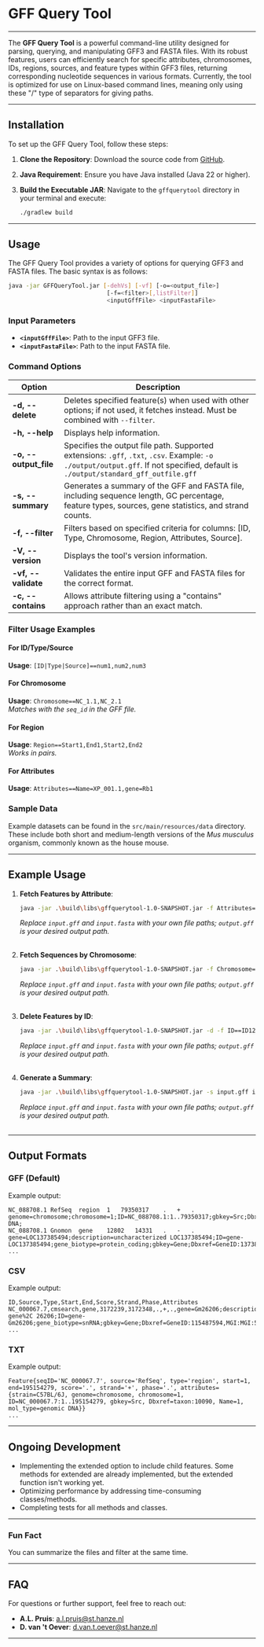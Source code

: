 
# GFF Query Tool

---

The **GFF Query Tool** is a powerful command-line utility designed for parsing, querying, and manipulating GFF3 and FASTA files. With its robust features, users can efficiently search for specific attributes, chromosomes, IDs, regions, sources, and feature types within GFF3 files, returning corresponding nucleotide sequences in various formats. Currently, the tool is optimized for use on Linux-based command lines, meaning only using these "/" type of separators for giving paths.

---

## Installation

To set up the GFF Query Tool, follow these steps:

1. **Clone the Repository**:
   Download the source code from [GitHub](https://github.com/DemiOever/GFFQueryTool.git).

2. **Java Requirement**:
   Ensure you have Java installed (Java 22 or higher).

3. **Build the Executable JAR**:
   Navigate to the `gffquerytool` directory in your terminal and execute:
   ```bash
   ./gradlew build
   ```

---

## Usage

The GFF Query Tool provides a variety of options for querying GFF3 and FASTA files. The basic syntax is as follows:

```bash
java -jar GFFQueryTool.jar [-dehVs] [-vf] [-o=<output_file>] 
                            [-f=<filter>[,listFilter]] 
                            <inputGffFile> <inputFastaFile>
```

### Input Parameters

- **`<inputGffFile>`**: Path to the input GFF3 file.
- **`<inputFastaFile>`**: Path to the input FASTA file.

### Command Options

| Option                | Description                                                                                                                                                                       |
|-----------------------|-----------------------------------------------------------------------------------------------------------------------------------------------------------------------------------|
| **-d, --delete**      | Deletes specified feature(s) when used with other options; if not used, it fetches instead. Must be combined with `--filter`.                                                     |
| **-h, --help**        | Displays help information.                                                                                                                                                        |
| **-o, --output_file** | Specifies the output file path. Supported extensions: `.gff`, `.txt`, `.csv`. Example: `-o ./output/output.gff`. If not specified, default is `./output/standard_gff_outfile.gff` |
| **-s, --summary**     | Generates a summary of the GFF and FASTA file, including sequence length, GC percentage, feature types, sources, gene statistics, and strand counts.                              |
| **-f, --filter**      | Filters based on specified criteria for columns: [ID, Type, Chromosome, Region, Attributes, Source].                                                                              |
| **-V, --version**     | Displays the tool's version information.                                                                                                                                          |
| **-vf, --validate**   | Validates the entire input GFF and FASTA files for the correct format.                                                                                                            |
| **-c, --contains**    | Allows attribute filtering using a "contains" approach rather than an exact match.                                                                                                |

### Filter Usage Examples

#### For ID/Type/Source
**Usage**: `[ID|Type|Source]==num1,num2,num3`

#### For Chromosome
**Usage**: `Chromosome==NC_1.1,NC_2.1`  
*Matches with the `seq_id` in the GFF file.*

#### For Region
**Usage**: `Region==Start1,End1,Start2,End2`  
*Works in pairs.*

#### For Attributes
**Usage**: `Attributes==Name=XP_001.1,gene=Rb1`

### Sample Data
Example datasets can be found in the `src/main/resources/data` directory. These include both short and medium-length versions of the *Mus musculus* organism, commonly known as the house mouse.

---

## Example Usage

1. **Fetch Features by Attribute**:
   ```bash
   java -jar .\build\libs\gffquerytool-1.0-SNAPSHOT.jar -f Attributes==Note=C1 .\src\main\resources\data\medium_genomic.gff .\src\main\resources\data\medium_genomic.fna -o .\src\main\resources\data\output\output.gff -c -v
   ```
   *Replace `input.gff` and `input.fasta` with your own file paths; `output.gff` is your desired output path.*  <br><br>

2. **Fetch Sequences by Chromosome**:
   ```bash
   java -jar .\build\libs\gffquerytool-1.0-SNAPSHOT.jar -f Chromosome==NC_000067.7,NC_000070.7 input.gff input.fasta -o output.csv
   ```
   *Replace `input.gff` and `input.fasta` with your own file paths; `output.gff` is your desired output path.*  <br><br>

3. **Delete Features by ID**:
   ```bash
   java -jar .\build\libs\gffquerytool-1.0-SNAPSHOT.jar -d -f ID==ID12345 input.gff input.fasta -o output.txt
   ```
   *Replace `input.gff` and `input.fasta` with your own file paths; `output.gff` is your desired output path.*  <br><br>

4. **Generate a Summary**:
   ```bash
   java -jar .\build\libs\gffquerytool-1.0-SNAPSHOT.jar -s input.gff input.fasta
   ```
   *Replace `input.gff` and `input.fasta` with your own file paths; `output.gff` is your desired output path.*  <br><br>

---

## Output Formats

### GFF (Default)
Example output:
```
NC_088708.1	RefSeq	region	1	79350317	.	+	.	genome=chromosome;chromosome=1;ID=NC_088708.1:1..79350317;gbkey=Src;Dbxref=taxon:2589382;Name=1;mol_type=genomic DNA;
NC_088708.1	Gnomon	gene	12802	14331	.	-	.	gene=LOC137385494;description=uncharacterized LOC137385494;ID=gene-LOC137385494;gene_biotype=protein_coding;gbkey=Gene;Dbxref=GeneID:137385494;Name=LOC137385494;
...
```

### CSV
Example output:
```
ID,Source,Type,Start,End,Score,Strand,Phase,Attributes
NC_000067.7,cmsearch,gene,3172239,3172348,.,+,.,gene=Gm26206;description=predicted gene%2C 26206;ID=gene-Gm26206;gene_biotype=snRNA;gbkey=Gene;Dbxref=GeneID:115487594,MGI:MGI:5455983;Name=Gm26206
...
```

### TXT
Example output:
```
Feature{seqID='NC_000067.7', source='RefSeq', type='region', start=1, end=195154279, score='.', strand='+', phase='.', attributes={strain=C57BL/6J, genome=chromosome, chromosome=1, ID=NC_000067.7:1..195154279, gbkey=Src, Dbxref=taxon:10090, Name=1, mol_type=genomic DNA}}
...
```

---

## Ongoing Development

- Implementing the extended option to include child features. Some methods for extended are already implemented, but the extended function isn't working yet.
- Optimizing performance by addressing time-consuming classes/methods.
- Completing tests for all methods and classes.

---
### Fun Fact
You can summarize the files and filter at the same time.

---
## FAQ

For questions or further support, feel free to reach out:

- **A.L. Pruis**: [a.l.pruis@st.hanze.nl](mailto:a.l.pruis@st.hanze.nl)
- **D. van 't Oever**: [d.van.t.oever@st.hanze.nl](mailto:d.van.t.oever@st.hanze.nl)

---